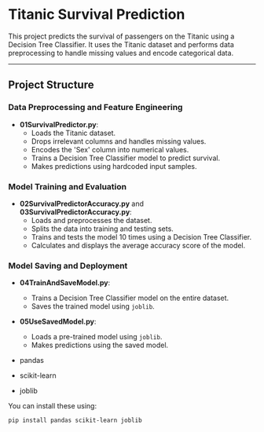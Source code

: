 # Titanic Survival Prediction

This project predicts the survival of passengers on the Titanic using a Decision Tree Classifier. It uses the Titanic dataset and performs data preprocessing to handle missing values and encode categorical data.

---

## Project Structure

### Data Preprocessing and Feature Engineering
- **01SurvivalPredictor.py**: 
  - Loads the Titanic dataset.
  - Drops irrelevant columns and handles missing values.
  - Encodes the 'Sex' column into numerical values.
  - Trains a Decision Tree Classifier model to predict survival.
  - Makes predictions using hardcoded input samples.

### Model Training and Evaluation
- **02SurvivalPredictorAccuracy.py** and **03SurvivalPredictorAccuracy.py**: 
  - Loads and preprocesses the dataset.
  - Splits the data into training and testing sets.
  - Trains and tests the model 10 times using a Decision Tree Classifier.
  - Calculates and displays the average accuracy score of the model.

### Model Saving and Deployment
- **04TrainAndSaveModel.py**: 
  - Trains a Decision Tree Classifier model on the entire dataset.
  - Saves the trained model using `joblib`.

- **05UseSavedModel.py**: 
  - Loads a pre-trained model using `joblib`.
  - Makes predictions using the saved model.


- pandas
- scikit-learn
- joblib




You can install these using:
```bash
pip install pandas scikit-learn joblib




